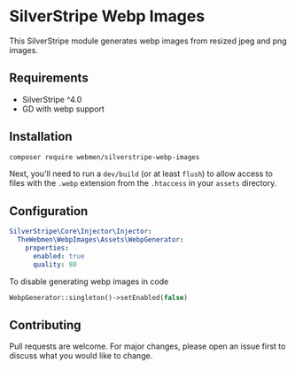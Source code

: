 # SilverStripe Webp Images
This SilverStripe module generates webp images from resized jpeg and png images.

## Requirements
* SilverStripe ^4.0
* GD with webp support

## Installation
```sh
composer require webmen/silverstripe-webp-images
```

Next, you'll need to run a `dev/build` (or at least `flush`) to allow access to files with the `.webp` extension from the `.htaccess` in your `assets` directory.

## Configuration
```yml
SilverStripe\Core\Injector\Injector:
  TheWebmen\WebpImages\Assets\WebpGenerator:
    properties:
      enabled: true
      quality: 80
```
To disable generating webp images in code
```php
WebpGenerator::singleton()->setEnabled(false)
```

## Contributing
Pull requests are welcome. For major changes, please open an issue first to discuss what you would like to change.
